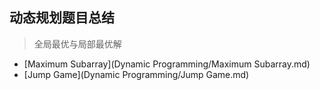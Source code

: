 ## 动态规划题目总结

> 全局最优与局部最优解

* [Maximum Subarray](Dynamic Programming/Maximum Subarray.md)
* [Jump Game](Dynamic Programming/Jump Game.md)
